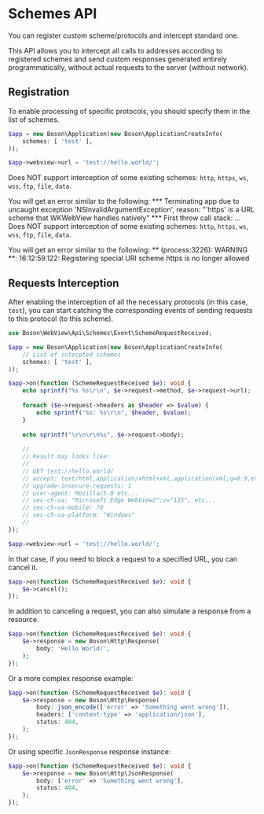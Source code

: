 # Schemes API

<show-structure for="chapter" depth="2"/>

You can register custom scheme/protocols and intercept standard one.

This API allows you to intercept all calls to addresses according to 
registered schemes and send custom responses generated entirely 
programmatically, without actual requests to the server (without network).

## Registration
<secondary-label ref="macos-limitations"/>
<secondary-label ref="linux-limitations"/>

To enable processing of specific protocols, you should specify
them in the list of schemes.

```php
$app = new Boson\Application(new Boson\ApplicationCreateInfo(
    schemes: [ 'test' ],
));

$app->webview->url = 'test://hello.world/';
```

<tabs>
<tab title="MacOS/WebKit">
<warning>
Does NOT support interception of some existing schemes:
<code>http</code>, <code>https</code>, <code>ws</code>, <code>wss</code>, 
<code>ftp</code>, <code>file</code>, <code>data</code>.

You will get an error similar to the following:
<code-block>
*** Terminating app due to uncaught 
    exception 'NSInvalidArgumentException', reason: "'https' is a URL 
    scheme that WKWebView handles natively"
*** First throw call stack:
    ...
</code-block>
</warning>
</tab>
<tab title="Linux/GTK4">
<warning>
Does NOT support interception of some existing schemes:
<code>http</code>, <code>https</code>, <code>ws</code>, <code>wss</code>, 
<code>ftp</code>, <code>file</code>, <code>data</code>.

You will get an error similar to the following:
<code-block>
** (process:3226): WARNING **: 16:12:59.122: 
Registering special URI scheme https is no longer allowed
</code-block>
</warning>
</tab>
</tabs>

## Requests Interception

After enabling the interception of all the necessary protocols (in this
case, `test`), you can start catching the corresponding events of sending
requests to this protocol (to this scheme).

```php
use Boson\WebView\Api\Schemes\Event\SchemeRequestReceived;

$app = new Boson\Application(new Boson\ApplicationCreateInfo(
    // List of intecpted schemes
    schemes: [ 'test' ],
));

$app->on(function (SchemeRequestReceived $e): void {
    echo sprintf("%s %s\r\n", $e->request->method, $e->request->url);
    
    foreach ($e->request->headers as $header => $value) {
        echo sprintf("%s: %s\r\n", $header, $value);
    }
    
    echo sprintf("\r\n\r\n%s", $e->request->body);
    
    //
    // Result may looks like:
    //
    // GET test://hello.world/
    // accept: text/html,application/xhtml+xml,application/xml;q=0.9,etc...
    // upgrade-insecure-requests: 1
    // user-agent: Mozilla/5.0 etc...
    // sec-ch-ua: "Microsoft Edge WebView2";v="135", etc...
    // sec-ch-ua-mobile: ?0
    // sec-ch-ua-platform: "Windows"
    //
});

$app->webview->url = 'test://hello.world/';
```

In that case, if you need to block a request to a specified URL,
you can cancel it.

```php
$app->on(function (SchemeRequestReceived $e): void {
    $e->cancel();
});
```

In addition to canceling a request, you can also simulate a
response from a resource.

```php
$app->on(function (SchemeRequestReceived $e): void {
    $e->response = new Boson\Http\Response(
        body: 'Hello World!',
    );
});
```

Or a more complex response example:

```php
$app->on(function (SchemeRequestReceived $e): void {
    $e->response = new Boson\Http\Response(
        body: json_encode(['error' => 'Something went wrong']),
        headers: ['content-type' => 'application/json'],
        status: 404,
    );
});
```

Or using specific `JsonResponse` response instance:

```php
$app->on(function (SchemeRequestReceived $e): void {
    $e->response = new Boson\Http\JsonResponse(
        body: ['error' => 'Something went wrong'],
        status: 404,
    );
});
```